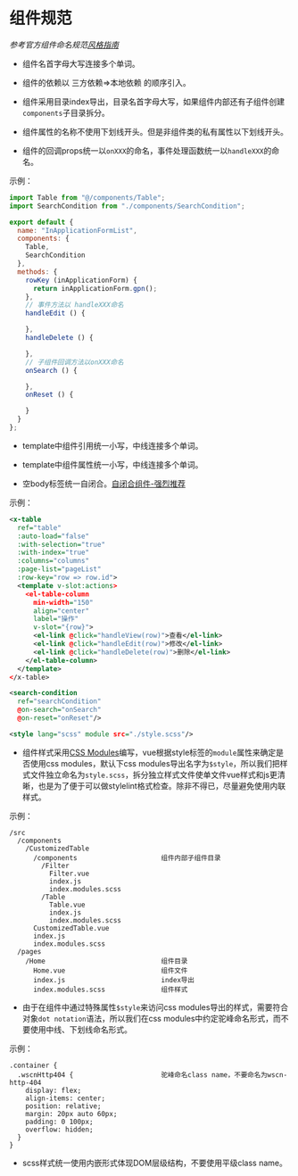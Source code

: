 # 组件规范

_参考官方组件命名规范[风格指南](https://cn.vuejs.org/v2/style-guide/#%E5%9F%BA%E7%A1%80%E7%BB%84%E4%BB%B6%E5%90%8D-%E5%BC%BA%E7%83%88%E6%8E%A8%E8%8D%90)_

- 组件名首字母大写连接多个单词。

- 组件的依赖以 三方依赖=>本地依赖 的顺序引入。

- 组件采用目录index导出，目录名首字母大写，如果组件内部还有子组件创建`components`子目录拆分。

- 组件属性的名称不使用下划线开头。但是非组件类的私有属性以下划线开头。

- 组件的回调props统一以`onXXX`的命名，事件处理函数统一以`handleXXX`的命名。

示例：

```javascript
import Table from "@/components/Table";
import SearchCondition from "./components/SearchCondition";

export default {
  name: "InApplicationFormList",
  components: {
    Table,
    SearchCondition
  },
  methods: {
    rowKey (inApplicationForm) {
      return inApplicationForm.gpn();
    },
    // 事件方法以 handleXXX命名
    handleEdit () {

    },
    handleDelete () {

    },
    // 子组件回调方法以onXXX命名
    onSearch () {

    },
    onReset () {

    }
  }
};
```

- template中组件引用统一小写，中线连接多个单词。

- template中组件属性统一小写，中线连接多个单词。

- 空body标签统一自闭合。[自闭合组件-强烈推荐](https://cn.vuejs.org/v2/style-guide/#%E8%87%AA%E9%97%AD%E5%90%88%E7%BB%84%E4%BB%B6-%E5%BC%BA%E7%83%88%E6%8E%A8%E8%8D%90)

示例：

```xml
<x-table
  ref="table"
  :auto-load="false"
  :with-selection="true"
  :with-index="true"
  :columns="columns"
  :page-list="pageList"
  :row-key="row => row.id">
  <template v-slot:actions>
    <el-table-column
      min-width="150"
      align="center"
      label="操作"
      v-slot="{row}">
      <el-link @click="handleView(row)">查看</el-link>
      <el-link @click="handleEdit(row)">修改</el-link>
      <el-link @click="handleDelete(row)">删除</el-link>
    </el-table-column>
  </template>
</x-table>

<search-condition
  ref="searchCondition"
  @on-search="onSearch"
  @on-reset="onReset"/>

<style lang="scss" module src="./style.scss"/>
```

- 组件样式采用[CSS Modules](./CSS%20Modules.md)编写，vue根据style标签的`module`属性来确定是否使用css modules，默认下css modules导出名字为`$style`，所以我们把样式文件独立命名为`style.scss`，拆分独立样式文件使单文件vue样式和js更清晰，也是为了便于可以做stylelint格式检查。除非不得已，尽量避免使用内联样式。

示例：

```text
/src
  /components
    /CustomizedTable
      /components                     组件内部子组件目录
        /Filter
          Filter.vue
          index.js
          index.modules.scss
        /Table
          Table.vue
          index.js
          index.modules.scss
      CustomizedTable.vue
      index.js
      index.modules.scss
  /pages
    /Home                             组件目录
      Home.vue                        组件文件
      index.js                        index导出
      index.modules.scss              组件样式
```

- 由于在组件中通过特殊属性`$style`来访问css modules导出的样式，需要符合对象`dot notation`语法，所以我们在css modules中约定驼峰命名形式，而不要使用中线、下划线命名形式。

示例：

```text
.container {
  .wscnHttp404 {                      驼峰命名class name，不要命名为wscn-http-404
    display: flex;
    align-items: center;
    position: relative;
    margin: 20px auto 60px;
    padding: 0 100px;
    overflow: hidden;
  }
}
```

- scss样式统一使用内嵌形式体现DOM层级结构，不要使用平级class name。